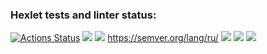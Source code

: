 ### Hexlet tests and linter status:
[![Actions Status](https://github.com/nic11371/python-project-49/actions/workflows/hexlet-check.yml/badge.svg)](https://github.com/nic11371/python-project-49/actions)
<a href="https://codeclimate.com/github/nic11371/python-project-49/maintainability"><img src="https://api.codeclimate.com/v1/badges/2baa4e2e5ed6a24bc653/maintainability" /></a>
<a href="https://asciinema.org/a/664214" target="_blank"><img src="https://asciinema.org/a/664214.svg" /></a>
https://semver.org/lang/ru/
<a href="https://asciinema.org/a/664540" target="_blank"><img src="https://asciinema.org/a/664540.svg" /></a>
<a href="https://asciinema.org/a/664559" target="_blank"><img src="https://asciinema.org/a/664559.svg" /></a>
<a href="https://asciinema.org/a/664588" target="_blank"><img src="https://asciinema.org/a/664588.svg" /></a>